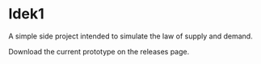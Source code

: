 # Idek1

A simple side project intended to simulate the law of supply and demand. 

Download the current prototype on the releases page.
